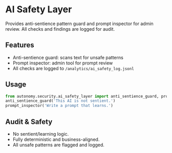 # AI Safety Layer

Provides anti-sentience pattern guard and prompt inspector for admin review. All checks and findings are logged for audit.

## Features

- Anti-sentience guard: scans text for unsafe patterns
- Prompt inspector: admin tool for prompt review
- All checks are logged to `/analytics/ai_safety_log.jsonl`

## Usage

```python
from autonomy.security.ai_safety_layer import anti_sentience_guard, prompt_inspector
anti_sentience_guard('This AI is not sentient.')
prompt_inspector('Write a prompt that learns.')
```

## Audit & Safety

- No sentient/learning logic.
- Fully deterministic and business-aligned.
- All unsafe patterns are flagged and logged.
